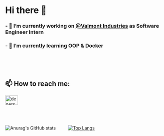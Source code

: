 # Hi there 👋


### - 🔭 I’m currently working on <a href="https://www.valmont.com/">@Valmont Industries</a> as Software Engineer Intern
### - 🌱 I’m currently learning OOP & Docker 

<br/>
<br/>
<br/>



## 📫 How to reach me:

<a href="https://www.linkedin.com/in/denerson-silva-b55aa1127/" target="_blank">
<img align="center" alt="denerson-linkedin" height="30" width="40" src="https://cdn.jsdelivr.net/npm/simple-icons@3.0.1/icons/linkedin.svg" style="max-width:100%;"></a>

<br/>
<br/>
<br/>
<br/>

![Anurag's GitHub stats](https://github-readme-stats.vercel.app/api?username=ddenerson&show_icons=true&theme=highcontrast)
&nbsp;&nbsp;&nbsp;&nbsp;&nbsp;&nbsp;&nbsp;&nbsp;&nbsp;[![Top Langs](https://github-readme-stats.vercel.app/api/top-langs/?username=ddenerson&langs_count=10)](https://github.com/anuraghazra/github-readme-stats)











<!--
**ddenerson/ddenerson** is a ✨ _special_ ✨ repository because its `README.md` (this file) appears on your GitHub profile.


